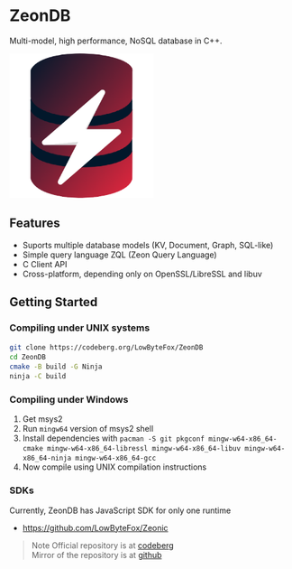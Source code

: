 # ZeonDB
Multi-model, high performance, NoSQL database in C++.

<img src="./logo.png" width=256>

## Features
- Suports multiple database models (KV, Document, Graph, SQL-like)
- Simple query language ZQL (Zeon Query Language)
- C Client API
- Cross-platform, depending only on OpenSSL/LibreSSL and libuv

## Getting Started

### Compiling under UNIX systems
```sh
git clone https://codeberg.org/LowByteFox/ZeonDB
cd ZeonDB
cmake -B build -G Ninja
ninja -C build
```

### Compiling under Windows
1. Get msys2
2. Run `mingw64` version of msys2 shell
3. Install dependencies with `pacman -S git pkgconf mingw-w64-x86_64-cmake mingw-w64-x86_64-libressl mingw-w64-x86_64-libuv mingw-w64-x86_64-ninja mingw-w64-x86_64-gcc`
4. Now compile using UNIX compilation instructions

### SDKs
Currently, ZeonDB has JavaScript SDK for only one runtime
- https://github.com/LowByteFox/Zeonic

> Note
> Official repository is at [codeberg](https://codeberg.org/LowByteFox/ZeonDB) <br>
> Mirror of the repository is at [github](https://github.com/LowByteFox/ZeonDB)
